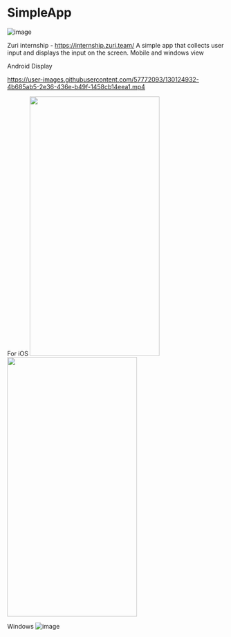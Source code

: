 # SimpleApp
![image](https://user-images.githubusercontent.com/57772093/130040122-411275dc-52e0-4a3e-8764-1948f0ace92d.png)

Zuri internship - https://internship.zuri.team/
A simple app that collects user input and displays the input on the screen.
Mobile and windows view




Android Display

https://user-images.githubusercontent.com/57772093/130124932-4b685ab5-2e36-436e-b49f-1458cb14eea1.mp4


For iOS
<img src="https://user-images.githubusercontent.com/57772093/130273420-86835391-93dc-4d2b-a5ba-dca72a04b34a.png" width="300" height="600">
<img src="https://user-images.githubusercontent.com/57772093/130273424-65e3ba3d-ca4c-4e1c-ba29-50ae240fdb9b.png" width="300" height="600">



Windows
![image](https://user-images.githubusercontent.com/57772093/130125156-e489c210-c4c1-4473-ae86-0e4c6c185184.png)



